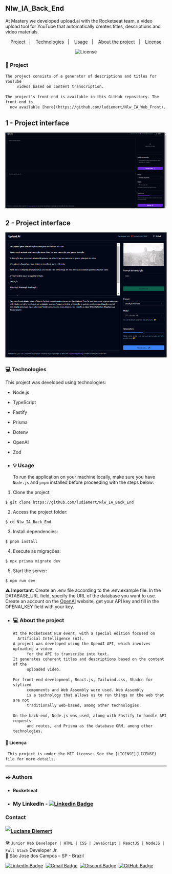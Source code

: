 ## Nlw_IA_Back_End
At Mastery we developed upload.ai with the Rocketseat team, a video upload tool for YouTube that automatically creates titles, descriptions and video materials.

<p align="center">
  <a href="#project">Project</a>&nbsp;&nbsp;&nbsp;|&nbsp;&nbsp;&nbsp;
  <a href="#technologies">Technologies</a>&nbsp;&nbsp;&nbsp;|&nbsp;&nbsp;&nbsp;
  <a href="#usage">Usage</a>&nbsp;&nbsp;&nbsp;|&nbsp;&nbsp;&nbsp;
  <a href="#about">About the project</a>&nbsp;&nbsp;&nbsp;|&nbsp;&nbsp;&nbsp;
  <a href="#license">License</a>
</p>

<p align="center">
  <img alt="License" src="https://img.shields.io/static/v1?label=license&message=MIT&color=49AA26&labelColor=000000">
</p>

<h3 id="project">📁 Project</h3>


    The project consists of a generator of descriptions and titles for YouTube
         videos based on content transcription.

    The project's front-end is available in this GitHub repository. The front-end is 
      now available [here](https://github.com/ludiemert/Nlw_IA_Web_Front).


 ## 1 - Project interface
 ![upload.ai](./public/1_project.png)
 
## 2 - Project interface
 ![upload.ai](./public/2_project.png)
 

<h3 id="technologies">💻 Technologies</h3>

  This project was developed using technologies:

- Node.js
- TypeScript
- Fastify
- Prisma
- Dotenv
- OpenAI
- Zod

- <h3 id="usage">💡 Usage</h3>

    To run the application on your machine locally, make sure you have `Node.js`
       and `pnpm` installed before proceeding with the steps below:

1. Clone the project:

```
$ git clone https://github.com/ludiemert/Nlw_IA_Back_End
```

2. Access the project folder:

```
$ cd Nlw_IA_Back_End
```

3. Install dependencies:

```
$ pnpm install
```

4. Execute as migrações:

```
$ npx prisma migrate dev
```

5. Start the server:

```
$ npm run dev
```

⚠️ **Important**: Create an .env file according to the .env.example file. 
  In the DATABASE_URL field, specify the URL of the database you want to use.
  Create an account on the [OpenAI](https://openai.com/) website, 
  get your API key and fill in the OPENAI_KEY field with your key.

- <h3 id="about">💻 About the project </h3>


      At the Rocketseat NLW event, with a special edition focused on
        Artificial Intelligence (AI).
      A project was developed using the OpenAI API, which involves uploading a video
            for the API to transcribe into text. 
      It generates coherent titles and descriptions based on the content of the
            uploaded video.

      For front-end development, React.js, Tailwind.css, Shadcn for stylized
            components and Web Assembly were used. Web Assembly 
            is a technology that allows us to run things on the web that are not
            traditionally web-based, among other technologies.

      On the back-end, Node.js was used, along with Fastify to handle API requests
            and routes, and Prisma as the database ORM, among other technologies.


#### 📝 Licença

     This project is under the MIT license. See the [LICENSE](LICENSE) file for more details.

---


 ### ✒️ Authors
 * **Rocketseat**

- ### My LinkedIn - [![Linkedin Badge](https://img.shields.io/badge/-LucianaDiemert-blue?style=flat-square&logo=Linkedin&logoColor=white&link=https://www.linkedin.com/in/lucianadiemert/)](https://www.linkedin.com/in/lucianadiemert/)


### Contact

<img align="left" src="https://www.github.com/ludiemert.png?size=150">

### [**Luciana Diemert**](https://github.com/ludiemert)

🛠 `Junior Web Developer | HTML | CSS | JavaScript | ReactJS | NodeJS | Full Stack` Developer Jr. <br>
📍 São Jose dos Campos – SP - Brazil

<a href="https://www.linkedin.com/in/lucianadiemert" target="_blank"><img src="https://img.shields.io/badge/LinkedIn-0077B5?style=flat&logo=linkedin&logoColor=white" alt="LinkedIn Badge" height="25"></a>&nbsp;
<a href="mailto:lucianadiemert@gmail.com" target="_blank"><img src="https://img.shields.io/badge/Gmail-D14836?style=flat&logo=gmail&logoColor=white" alt="Gmail Badge" height="25"></a>&nbsp;
<a href="#"><img src="https://img.shields.io/badge/Discord-%237289DA.svg?logo=discord&logoColor=white" title="LuDiem#0654" alt="Discord Badge" height="25"></a>&nbsp;
<a href="https://www.github.com/ludiemert" target="_blank"><img src="https://img.shields.io/badge/GitHub-100000?style=flat&logo=github&logoColor=white" alt="GitHub Badge" height="25"></a>&nbsp;

<br clear="left"/>
